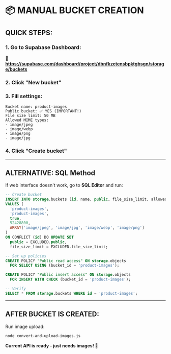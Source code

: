 # 📦 MANUAL BUCKET CREATION

## QUICK STEPS:

### 1. Go to Supabase Dashboard:
🔗 **https://supabase.com/dashboard/project/dbnfkzctensbpktgbsgn/storage/buckets**

### 2. Click "New bucket"

### 3. Fill settings:
```
Bucket name: product-images
Public bucket: ✅ YES (IMPORTANT!)
File size limit: 50 MB
Allowed MIME types: 
- image/jpeg
- image/webp  
- image/png
- image/jpg
```

### 4. Click "Create bucket"

---

## ALTERNATIVE: SQL Method

If web interface doesn't work, go to **SQL Editor** and run:

```sql
-- Create bucket
INSERT INTO storage.buckets (id, name, public, file_size_limit, allowed_mime_types)
VALUES (
  'product-images',
  'product-images', 
  true,
  52428800, 
  ARRAY['image/jpeg', 'image/jpg', 'image/webp', 'image/png']
)
ON CONFLICT (id) DO UPDATE SET
  public = EXCLUDED.public,
  file_size_limit = EXCLUDED.file_size_limit;

-- Set up policies
CREATE POLICY "Public read access" ON storage.objects
  FOR SELECT USING (bucket_id = 'product-images');

CREATE POLICY "Public insert access" ON storage.objects  
  FOR INSERT WITH CHECK (bucket_id = 'product-images');

-- Verify
SELECT * FROM storage.buckets WHERE id = 'product-images';
```

---

## AFTER BUCKET IS CREATED:

Run image upload:
```bash
node convert-and-upload-images.js
```

**Current API is ready - just needs images! 🚀**